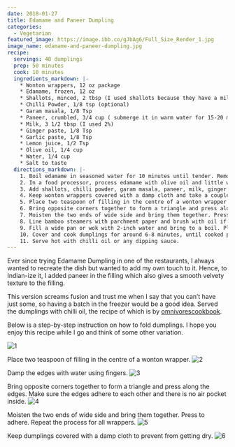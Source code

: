 ```yaml
---
date: 2018-01-27
title: Edamame and Paneer Dumpling
categories:
  - Vegetarian
featured_image: https://image.ibb.co/gJbAg6/Full_Size_Render_1.jpg
image_name: edamame-and-paneer-dumpling.jpg
recipe:
  servings: 48 dumplings
  prep: 50 minutes
  cook: 10 minutes
  ingredients_markdown: |-
    * Wonton wrappers, 12 oz package
    * Edamame, frozen, 12 oz
    * Shallots, minced, 2 tbsp (I used shallots because they have a mild taste but you can use yellow onions too)
    * Chilli Powder, 1/8 tsp (optional)
    * Garam masala, 1/8 Tsp 
    * Paneer, crumbled, 3/4 cup ( submerge it in warm water for 15-20 minutes if you are using packaged paneer to make it soft)
    * Milk, 3 1/2 tbsp (I used 2%)
    * Ginger paste, 1/8 Tsp
    * Garlic paste, 1/8 Tsp
    * Lemon juice, 1/2 Tsp 
    * Olive oil, 1/4 cup
    * Water, 1/4 cup
    * Salt to taste
  directions_markdown: |-
    1. Boil edamame in seasoned water for 10 minutes until tender. Remove from heat and rinse with cold water so that edamame don’t stick to each other.
    2. In a food processor, process edamame with olive oil and little water, to a smooth mixture.
    3. Add shallots, chilli powder, garam masala, paneer, milk, ginger paste, garlic paste, lemon juice and salt to edamame mixture and process to make a smooth paste.
    4. Keep wonton wrappers covered with a damp cloth and take a couple out at a time while folding. 
    5. Place two teaspoon of filling in the centre of a wonton wrapper and damp the edges with water using fingers.
    6. Bring opposite corners together to form a triangle and press along the edges. Make sure the edges adhere to each other and there is no air pocket inside.
    7. Moisten the two ends of wide side and bring them together. Press to adhere. Repeat the process for all wrappers. Keep dumplings covered with a damp cloth to prevent from getting dry.
    8. Line bamboo steamers with parchment paper and brush with oil if the wrappers get dry. Place dumplings in the steamer and make sure they are not touching each other.
    9. Fill a wide pan or wok with 2-inch water and bring to a boil. Place the steamer over or in the wok/pan.
    10. Cover and cook dumplings for around 6-8 minutes, until cooked properly and tender.
    11. Serve hot with chilli oil or any dipping sauce.
---
```

Ever since trying Edamame Dumpling in one of the restaurants, I always wanted to recreate the dish but wanted to add my own touch to it. Hence, to Indian-ize it, I added paneer in the filling which also gives a smooth velvety texture to the filling.

This version screams fusion and trust me when I say that you can’t have just some, so having a batch in the freezer would be a good idea. Served the dumplings with chilli oil, the recipe of which is by [omnivorescookbook](https://omnivorescookbook.com/how-to-make-chili-oil/). 

Below is a step-by-step instruction on how to fold dumplings. I hope you enjoy this recipe while I go and think of some other variation. 

![1](http://image.ibb.co/jFwqob/fullsizeoutput_34af.jpg)

Place two teaspoon of filling in the centre of a wonton wrapper.
![2](http://image.ibb.co/kS0uEG/fullsizeoutput_34ae.jpg)

Damp the edges with water using fingers.
![3](http://image.ibb.co/iEHPEG/fullsizeoutput_34b0.jpg)

Bring opposite corners together to form a triangle and press along the edges. Make sure the edges adhere to each other and there is no air pocket inside.
![4](http://image.ibb.co/nDeFMw/fullsizeoutput_34a1.jpg)

Moisten the two ends of wide side and bring them together. Press to adhere. Repeat the process for all wrappers.
![5](http://image.ibb.co/kZGUgw/fullsizeoutput_34a6.jpg)

Keep dumplings covered with a damp cloth to prevent from getting dry.
![6](http://image.ibb.co/mrZzgw/fullsizeoutput_34ac.jpg)
